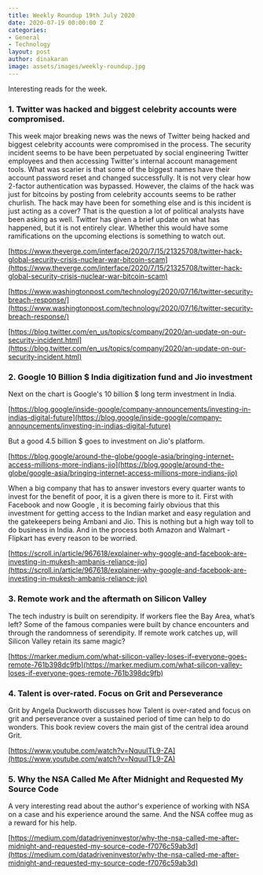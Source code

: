 ```yaml
---
title: Weekly Roundup 19th July 2020
date: 2020-07-19 00:00:00 Z
categories:
- General
- Technology
layout: post
author: dinakaran
image: assets/images/weekly-roundup.jpg
---
```


Interesting reads for the week. 

### 1. Twitter was hacked and biggest celebrity accounts were compromised. 

This week major breaking news was the news of Twitter being hacked and biggest celebrity accounts were compromised in the process.  The security incident seems to be have been perpetuated by social engineering  Twitter employees and then accessing Twitter's internal account management tools. What was scarier is that some of the biggest names have their account password reset and changed successfully. It is not very clear how 2-factor authentication was bypassed. However, the claims of the hack was just for bitcoins by posting from celebrity accounts seems to be rather churlish. The hack may have been for something else and is this incident is just acting as a cover? That is the question a lot of political analysts have been asking as well.  Twitter has given a brief update on what has happened, but it is not entirely clear. Whether this would have some ramifications on the upcoming elections is something to watch out. 

[https://www.theverge.com/interface/2020/7/15/21325708/twitter-hack-global-security-crisis-nuclear-war-bitcoin-scam](https://www.theverge.com/interface/2020/7/15/21325708/twitter-hack-global-security-crisis-nuclear-war-bitcoin-scam)

[https://www.washingtonpost.com/technology/2020/07/16/twitter-security-breach-response/](https://www.washingtonpost.com/technology/2020/07/16/twitter-security-breach-response/)

[https://blog.twitter.com/en_us/topics/company/2020/an-update-on-our-security-incident.html](https://blog.twitter.com/en_us/topics/company/2020/an-update-on-our-security-incident.html)

### 2. Google 10 Billion $ India digitization fund and Jio investment 

Next on the chart is Google's 10 billion $ long term investment in India.

[https://blog.google/inside-google/company-announcements/investing-in-indias-digital-future](https://blog.google/inside-google/company-announcements/investing-in-indias-digital-future) 

But a good 4.5 billion $ goes to investment on Jio's platform.

[https://blog.google/around-the-globe/google-asia/bringing-internet-access-millions-more-indians-jio](https://blog.google/around-the-globe/google-asia/bringing-internet-access-millions-more-indians-jio)

When a big company that has to answer investors every quarter wants to invest for the benefit of poor, it is a given there is more to it. First with Facebook and now Google , it is becoming fairly obvious that this investment for getting access to the Indian market and easy regulation and the gatekeepers being Ambani and Jio. This is nothing but a high way toll to do business in India. And in the process both Amazon and Walmart - Flipkart has every reason to be worried. 

[https://scroll.in/article/967618/explainer-why-google-and-facebook-are-investing-in-mukesh-ambanis-reliance-jio](https://scroll.in/article/967618/explainer-why-google-and-facebook-are-investing-in-mukesh-ambanis-reliance-jio)

### 3. Remote work and the aftermath on Silicon Valley 

The tech industry is built on serendipity. If workers flee the Bay Area, what’s left? Some of the famous companies were built by chance encounters and through the randomness of serendipity. If remote work catches up, will Silicon Valley retain its same magic? 

[https://marker.medium.com/what-silicon-valley-loses-if-everyone-goes-remote-761b398dc9fb](https://marker.medium.com/what-silicon-valley-loses-if-everyone-goes-remote-761b398dc9fb)

### 4.  Talent is over-rated. Focus on  Grit and Perseverance 

Grit by Angela Duckworth discusses how Talent is over-rated and focus on grit and perseverance over a sustained period of time can help to do wonders. This book review covers the main gist of the central idea around Grit.

[https://www.youtube.com/watch?v=NquuITL9-ZA](https://www.youtube.com/watch?v=NquuITL9-ZA)

### 5. Why the NSA Called Me After Midnight and Requested My Source Code

A very interesting read about the author's experience of working with NSA on a case and his experience around the same. And the NSA coffee mug as a reward for his help.

[https://medium.com/datadriveninvestor/why-the-nsa-called-me-after-midnight-and-requested-my-source-code-f7076c59ab3d](https://medium.com/datadriveninvestor/why-the-nsa-called-me-after-midnight-and-requested-my-source-code-f7076c59ab3d)
